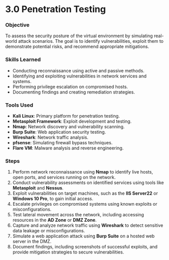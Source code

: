 
# 3.0 Penetration Testing

### Objective  
To assess the security posture of the virtual environment by simulating real-world attack scenarios. The goal is to identify vulnerabilities, exploit them to demonstrate potential risks, and recommend appropriate mitigations.

### Skills Learned  
- Conducting reconnaissance using active and passive methods.  
- Identifying and exploiting vulnerabilities in network services and systems.  
- Performing privilege escalation on compromised hosts.  
- Documenting findings and creating remediation strategies.

### Tools Used  
- **Kali Linux**: Primary platform for penetration testing.  
- **Metasploit Framework**: Exploit development and testing.  
- **Nmap**: Network discovery and vulnerability scanning.  
- **Burp Suite**: Web application security testing.  
- **Wireshark**: Network traffic analysis.  
- **pfsense**: Simulating firewall bypass techniques.  
- **Flare VM**: Malware analysis and reverse engineering.

### Steps  
1. Perform network reconnaissance using **Nmap** to identify live hosts, open ports, and services running on the network.  
2. Conduct vulnerability assessments on identified services using tools like **Metasploit** and **Nessus**.  
3. Exploit vulnerabilities on target machines, such as the **IIS Server22** or **Windows 10 Pro**, to gain initial access.  
4. Escalate privileges on compromised systems using known exploits or misconfigurations.  
5. Test lateral movement across the network, including accessing resources in the **AD Zone** or **DMZ Zone**.  
6. Capture and analyze network traffic using **Wireshark** to detect sensitive data leakage or misconfigurations.  
7. Simulate a web application attack using **Burp Suite** on a hosted web server in the DMZ.  
8. Document findings, including screenshots of successful exploits, and provide mitigation strategies to secure vulnerabilities.

